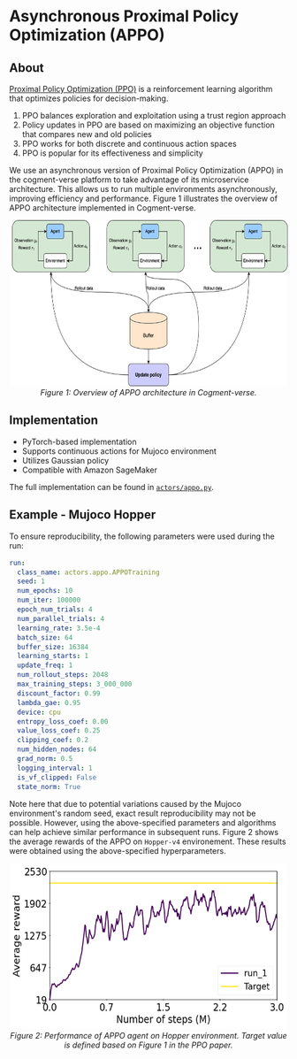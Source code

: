 # Asynchronous Proximal Policy Optimization (APPO)

## About


[Proximal Policy Optimization (PPO)](https://spinningup.openai.com/en/latest/algorithms/ppo.html) is a reinforcement learning algorithm that optimizes policies for decision-making.
1. PPO balances exploration and exploitation using a trust region approach
2. Policy updates in PPO are based on maximizing an objective function that compares new and old policies
3. PPO works for both discrete and continuous action spaces
4. PPO is popular for its effectiveness and simplicity

We use an asynchronous version of Proximal Policy Optimization (APPO) in the cogment-verse platform to take advantage of its microservice architecture. This allows us to run multiple environments asynchronously, improving efficiency and performance. Figure 1 illustrates the overview of APPO architecture implemented in Cogment-verse.

<p align="center">
  <img src="./appo_architecture.png" alt="Figure" width="600" height="300">
  <br>
  <em>Figure 1: Overview of APPO architecture in Cogment-verse.</em>
<p align="center">


## Implementation


- PyTorch-based implementation
- Supports continuous actions for Mujoco environment
- Utilizes Gaussian policy
- Compatible with Amazon SageMaker

The full implementation can be found in [`actors/appo.py`](/actors/appo.py).

## Example - Mujoco Hopper

To ensure reproducibility, the following parameters were used during the run:

```yaml
run:
  class_name: actors.appo.APPOTraining
  seed: 1
  num_epochs: 10
  num_iter: 100000
  epoch_num_trials: 4
  num_parallel_trials: 4
  learning_rate: 3.5e-4
  batch_size: 64
  buffer_size: 16384
  learning_starts: 1
  update_freq: 1
  num_rollout_steps: 2048
  max_training_steps: 3_000_000
  discount_factor: 0.99
  lambda_gae: 0.95
  device: cpu
  entropy_loss_coef: 0.00
  value_loss_coef: 0.25
  clipping_coef: 0.2
  num_hidden_nodes: 64
  grad_norm: 0.5
  logging_interval: 1
  is_vf_clipped: False
  state_norm: True
```

Note here that due to potential variations caused by the Mujoco environment's random seed, exact result reproducibility may not be possible. However, using the above-specified parameters and algorithms can help achieve similar performance in subsequent runs. Figure 2 shows the average rewards of the APPO on `Hopper-v4` environement. These results were obtained using the above-specified hyperparameters.

<p align="center">
  <img src="./hopper_appo.png" alt="Figure" width="600" height="300">
  <br>
  <em>Figure 2: Performance of APPO agent on Hopper environment. Target value is defined based on Figure 1 in the PPO paper.</em>
<p align="center">

